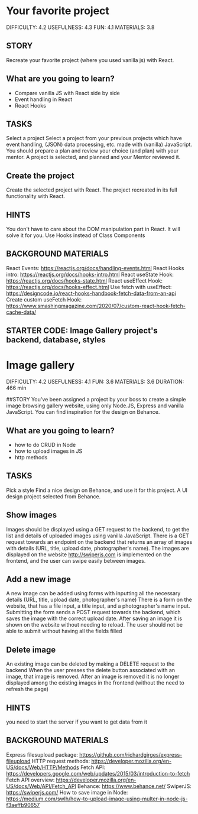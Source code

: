 # Your favorite project

DIFFICULTY: 4.2
USEFULNESS: 4.3
FUN: 4.1
MATERIALS: 3.8

## STORY
Recreate your favorite project (where you used vanilla js) with React.

## What are you going to learn?
- Compare vanilla JS with React side by side
- Event handling in React
- React Hooks

## TASKS
Select a project
Select a project from your previous projects which have event handling, (JSON) data processing, etc. made with (vanilla) JavaScript. You should prepare a plan and review your choice (and plan) with your mentor.
A project is selected, and planned and your Mentor reviewed it.

## Create the project
Create the selected project with React.
The project recreated in its full functionality with React.

## HINTS
You don't have to care about the DOM manipulation part in React. It will solve it for you.
Use Hooks instead of Class Components

## BACKGROUND MATERIALS
React Events: https://reactjs.org/docs/handling-events.html
React Hooks intro: https://reactjs.org/docs/hooks-intro.html
React useState Hook: https://reactjs.org/docs/hooks-state.html
React useEffect Hook: https://reactjs.org/docs/hooks-effect.html
Use fetch with useEffect: https://designcode.io/react-hooks-handbook-fetch-data-from-an-api
Create custom useFetch Hook: https://www.smashingmagazine.com/2020/07/custom-react-hook-fetch-cache-data/

## STARTER CODE: Image Gallery project's backend, database, styles


# Image gallery
DIFFICULTY: 4.2
USEFULNESS: 4.1
FUN: 3.6
MATERIALS: 3.6
DURATION: 466 min

##STORY
You've been assigned a project by your boss to create a simple image browsing gallery website, using only Node.JS, Express and vanilla JavaScript. You can find inspiration for the design on Behance.

## What are you going to learn?
- how to do CRUD in Node
- how to upload images in JS
- http methods

## TASKS
Pick a style
Find a nice design on Behance, and use it for this project.
A UI design project selected from Behance.

## Show images
Images should be displayed using a GET request to the backend, to get the list and details of uploaded images using vanilla JavaScript.
There is a GET request towards an endpoint on the backend that returns an array of images with details (URL, title, upload date, photographer's name).
The images are displayed on the website
http://swiperjs.com is implemented on the frontend, and the user can swipe easily between images.

## Add a new image
A new image can be added using forms with inputting all the necessary details (URL, title, upload date, photographer's name)
There is a form on the website, that has a file input, a title input, and a photographer's name input.
Submitting the form sends a POST request towards the backend, which saves the image with the correct upload date.
After saving an image it is shown on the website without needing to reload.
The user should not be able to submit without having all the fields filled

## Delete image
An existing image can be deleted by making a DELETE request to the backend
When the user presses the delete button associated with an image, that image is removed.
After an image is removed it is no longer displayed among the existing images in the frontend (without the need to refresh the page)

## HINTS
you need to start the server if you want to get data from it

## BACKGROUND MATERIALS
Express filesupload package: https://github.com/richardgirges/express-fileupload
HTTP request methods: https://developer.mozilla.org/en-US/docs/Web/HTTP/Methods
Fetch API: https://developers.google.com/web/updates/2015/03/introduction-to-fetch
Fetch API overview: https://developer.mozilla.org/en-US/docs/Web/API/Fetch_API
Behance: https://www.behance.net/
SwiperJS: https://swiperjs.com/
How to save image in Node: https://medium.com/swlh/how-to-upload-image-using-multer-in-node-js-f3aeffb90657